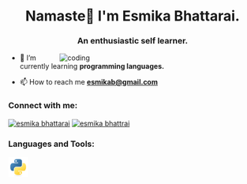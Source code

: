 <h1 align="center">Namaste🙏 I'm Esmika Bhattarai.</h1>
<h3 align="center">An enthusiastic self learner.</h3>
<img align="right"alt="coding"width="400"src="https://media.tenor.com/images/7db4eaa3e47272c8e58ee018fc390b7d/tenor.gif">

- 🌱 I’m currently learning **programming languages.**

- 📫 How to reach me **esmikab@gmail.com**

<h3 align="left">Connect with me:</h3>
<p align="left">
<a href="https://linkedin.com/in/esmika bhattarai" target="blank"><img align="center" src="https://raw.githubusercontent.com/rahuldkjain/github-profile-readme-generator/master/src/images/icons/Social/linked-in-alt.svg" alt="esmika bhattarai" height="30" width="40" /></a>
<a href="https://fb.com/esmika bhattrai" target="blank"><img align="center" src="https://raw.githubusercontent.com/rahuldkjain/github-profile-readme-generator/master/src/images/icons/Social/facebook.svg" alt="esmika bhattrai" height="30" width="40" /></a>
</p>

<h3 align="left">Languages and Tools:</h3>
<p align="left"> <a href="https://www.python.org" target="_blank" rel="noreferrer"> <img src="https://raw.githubusercontent.com/devicons/devicon/master/icons/python/python-original.svg" alt="python" width="40" height="40"/> </a> </p>

